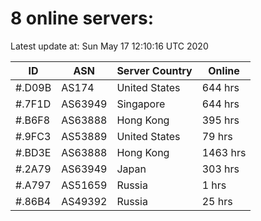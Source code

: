 # 8 online servers:

Latest update at: Sun May 17 12:10:16 UTC 2020

| ID | ASN | Server Country | Online |
| -- | --- | -------------- | ------ |
| #.D09B | AS174 | United States | 644 hrs |
| #.7F1D | AS63949 | Singapore | 644 hrs |
| #.B6F8 | AS63888 | Hong Kong | 395 hrs |
| #.9FC3 | AS53889 | United States | 79 hrs |
| #.BD3E | AS63888 | Hong Kong | 1463 hrs |
| #.2A79 | AS63949 | Japan | 303 hrs |
| #.A797 | AS51659 | Russia | 1 hrs |
| #.86B4 | AS49392 | Russia | 25 hrs |

